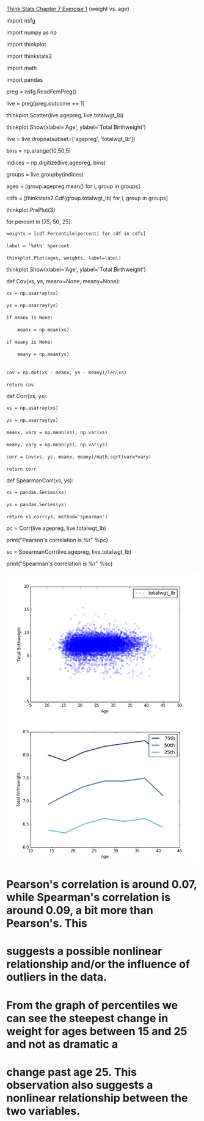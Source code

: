 [Think Stats Chapter 7 Exercise 1](http://greenteapress.com/thinkstats2/html/thinkstats2008.html#toc70) (weight vs. age)

import nsfg

import numpy as np

import thinkplot

import thinkstats2

import math

import pandas

preg = nsfg.ReadFemPreg()

live = preg[preg.outcome == 1]

thinkplot.Scatter(live.agepreg, live.totalwgt_lb)

thinkplot.Show(xlabel='Age', ylabel='Total Birthweight')

live = live.dropna(subset=['agepreg', 'totalwgt_lb'])

bins = np.arange(10,50,5)

indices = np.digitize(live.agepreg, bins)

groups = live.groupby(indices)

ages = [group.agepreg.mean() for i, group in groups]

cdfs = [thinkstats2.Cdf(group.totalwgt_lb) for i, group in groups]

thinkplot.PrePlot(3)

for percent in [75, 50, 25]:

	weights = [cdf.Percentile(percent) for cdf in cdfs]

	label = '%dth' %percent

	thinkplot.Plot(ages, weights, label=label)

thinkplot.Show(xlabel='Age', ylabel='Total Birthweight')

def Cov(xs, ys, meanx=None, meany=None):

	xs = np.asarray(xs)

	ys = np.asarray(ys)
	
	if meanx is None:

		meanx = np.mean(xs)

	if meany is None:

		meany = np.mean(ys)
		

	cov = np.dot(xs - meanx, ys - meany)/len(xs)

	return cov
	

def Corr(xs, ys):

	xs = np.asarray(xs)

	ys = np.asarray(ys)
	
	meanx, varx = np.mean(xs), np.var(xs)

	meany, vary = np.mean(ys), np.var(ys)
	
	corr = Cov(xs, ys, meanx, meany)/math.sqrt(varx*vary)

	return corr

def SpearmanCorr(xs, ys):

	xs = pandas.Series(xs)

	ys = pandas.Series(ys)

	return xs.corr(ys, method='spearman')

pc = Corr(live.agepreg, live.totalwgt_lb)

print("Pearson's correlation is %r" %pc)

sc = SpearmanCorr(live.agepreg, live.totalwgt_lb)

print("Spearman's correlation is %r" %sc)

![alt text](https://github.com/unif2/dsp/blob/master/exercise7scatter.png "Scatter Plot of Birth Weight vs Age")
![alt text](https://github.com/unif2/dsp/blob/master/exercise7percentile.png "Percentiles of Birth Weight vs Age")

# Pearson's correlation is around 0.07, while Spearman's correlation is around 0.09, a bit more than Pearson's.  This 
# suggests a possible nonlinear relationship and/or the influence of outliers in the data.
# From the graph of percentiles we can see the steepest change in weight for ages between 15 and 25 and not as dramatic a 
# change past age 25.  This observation also suggests a nonlinear relationship between the two variables.

